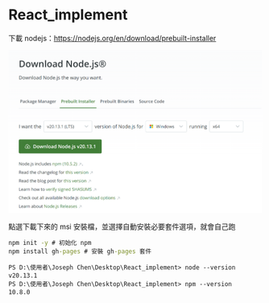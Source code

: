# React_implement

下載 nodejs：https://nodejs.org/en/download/prebuilt-installer


![alt text](2024-05-22_212306.png)

點選下載下來的 msi 安裝檔，並選擇自動安裝必要套件選項，就會自己跑



```cmd
npm init -y # 初始化 npm
npm install gh-pages # 安裝 gh-pages 套件
```

```
PS D:\使用者\Joseph Chen\Desktop\React_implement> node --version
v20.13.1
PS D:\使用者\Joseph Chen\Desktop\React_implement> npm --version
10.8.0
```
